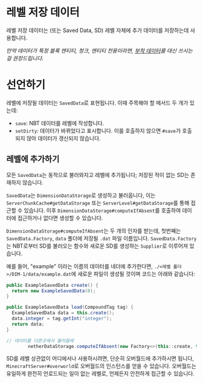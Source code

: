 # 레벨 저장 데이터

레벨 저장 데이터는 (또는 Saved Data, SD) 레벨 자체에 추가 데이터를 저장하는데 사용합니다.

_만약 데이터가 특정 블록 엔티티, 청크, 엔티티 전용이라면, [부착 데이터](attachments.md)를 대신 쓰시는걸 권장드립니다._

# 선언하기

레벨에 저장될 데이터는 `SavedData`로 표현됩니다. 이때 주목해야 할 메서드 두 개가 있는데:

* `save`: NBT 데이터를 레벨에 작성합니다.
* `setDirty`: 데이터가 바뀌었다고 표시합니다. 이를 호출하지 않으면 `#save`가 호출되지 않아 데이터가 갱신되지 않습니다.

## 레벨에 추가하기

모든 `SavedData`는 동적으로 불러와지고 레벨에 추가됩니다; 저장된 적이 없는 SD는 존재하지 않습니다.

`SavedData`는 `DimensionDataStorage`로 생성하고 불러옵니다, 이는 `ServerChunkCache#getDataStorage` 또는 `ServerLevel#getDataStorage`를 통해 접근할 수 있습니다. 이후 `DimensionDataStorage#computeIfAbsent`를 호출하여 데이터에 접근하거나 없다면 생성할 수 있습니다.

`DimensionDataStorage#computeIfAbsent`는 두 개의 인자를 받는데, 첫번째는 `SavedData.Factory`, `data` 폴더에 저장될 `.dat` 파일 이름입니다. `SavedData.Factory`는 NBT로부터 SD를 불러오는 함수와 새로운 SD를 생성하는 `Supplier`로 이루어져 있습니다.

예를 들어, "example" 이라는 이름의 데이터를 네더에 추가한다면, `./<레벨 폴더>/DIM-1/data/example.dat`에 새로운 파일이 생성될 것이며 코드는 아래와 같습니다:

```java
public ExampleSavedData create() {
  return new ExampleSavedData(0);
}

public ExampleSavedData load(CompoundTag tag) {
  ExampleSavedData data = this.create();
  data.integer = tag.getInt("integer");
  return data;
}

// 데이터를 다른곳에서 불러올때
        netherDataStorage.computeIfAbsent(new Factory<>(this::create, this::load), "example");
```

SD를 레벨 상관없이 어디에서나 사용하시려면, 단순히 오버월드에 추가하시면 됩니다, `MinecraftServer#overworld`로 오버월드의 인스턴스를 얻을 수 있습니다. 오버월드는 유일하게 완전히 언로드되는 일이 없는 레벨로, 언제든지 안전하게 접근할 수 있습니다.
